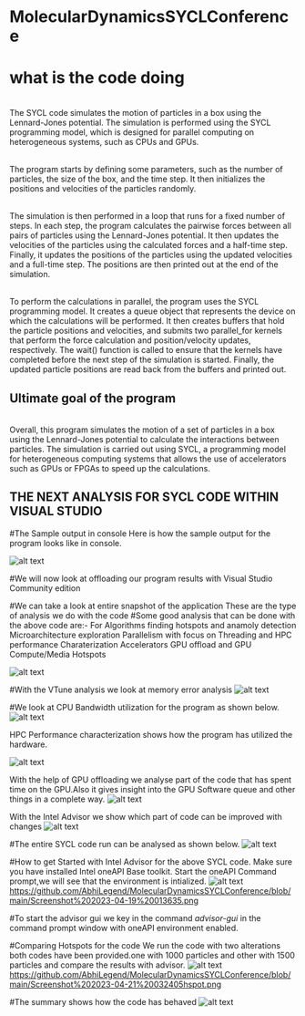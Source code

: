 # MolecularDynamicsSYCLConference


# what is the code doing
 <br>The SYCL code simulates the motion of particles in a box using the Lennard-Jones potential. The simulation is performed using the SYCL programming model, which is designed for parallel computing on heterogeneous systems, such as CPUs and GPUs. </br>

<br>The program starts by defining some parameters, such as the number of particles, the size of the box, and the time step. It then initializes the positions and velocities of the particles randomly.</br>

<br>The simulation is then performed in a loop that runs for a fixed number of steps. In each step, the program calculates the pairwise forces between all pairs of particles using the Lennard-Jones potential. It then updates the velocities of the particles using the calculated forces and a half-time step. Finally, it updates the positions of the particles using the updated velocities and a full-time step. The positions are then printed out at the end of the simulation.</br>

<br>To perform the calculations in parallel, the program uses the SYCL programming model. It creates a queue object that represents the device on which the calculations will be performed. It then creates buffers that hold the particle positions and velocities, and submits two parallel_for kernels that perform the force calculation and position/velocity updates, respectively. The wait() function is called to ensure that the kernels have completed before the next step of the simulation is started. Finally, the updated particle positions are read back from the buffers and printed out. </br>

## Ultimate goal of the program

<br>Overall, this program simulates the motion of a set of particles in a box using the Lennard-Jones potential to calculate the interactions between particles. The simulation is carried out using SYCL, a programming model for heterogeneous computing systems that allows the use of accelerators such as GPUs or FPGAs to speed up the calculations.</br>


## THE NEXT ANALYSIS FOR SYCL CODE WITHIN VISUAL STUDIO 


#The Sample output in console
Here is how the sample output for the program looks like in console.

![alt text](https://github.com/AbhiLegend/MolecularDynamicsSYCLConference/blob/main/Screenshot%20(56).png) <br />

#We will now look at offloading our  program results with Visual Studio Community edition

#We can take a look at entire snapshot of the application
These are the type of analysis we do with the code
#Some good analysis that can be done with the above code are:-
For Algorithms finding hotspots and anamoly detection
Microarchitecture exploration
Parallelism with focus on Threading and HPC performance Charaterization
Accelerators GPU offload and GPU Compute/Media Hotspots


![alt text](https://github.com/AbhiLegend/MolecularDynamicsSYCLConference/blob/main/Screenshot%20(62).png) <br />






#With the VTune analysis we look at memory error analysis
![alt text](https://github.com/AbhiLegend/MolecularDynamicsSYCLConference/blob/main/Screenshot%20(65).png) <br />


#We look at CPU Bandwidth utilization for the program as shown below.
![alt text](https://github.com/AbhiLegend/MolecularDynamicsSYCLConference/blob/main/Screenshot%20(67).png) <br />



HPC Performance characterization shows how the program has utilized the hardware.

![alt text](https://github.com/AbhiLegend/MolecularDynamicsSYCLConference/blob/main/Screenshot%20(68).png) <br />


With the help of GPU offloading we analyse part of the code that has spent time on the GPU.Also it gives insight
into the GPU Software queue and other things in a complete way.
![alt text](https://github.com/AbhiLegend/MolecularDynamicsSYCLConference/blob/main/Screenshot%20(72).png) <br />



With the Intel Advisor we show which part of code can be improved with changes
![alt text](https://github.com/AbhiLegend/MolecularDynamicsSYCLConference/blob/main/Screenshot%20(80).png) <br />


#The entire SYCL code run can be analysed as shown below.
![alt text](https://github.com/AbhiLegend/MolecularDynamicsSYCLConference/blob/main/Screenshot%20(85).png) <br />

#How to get Started with Intel Advisor for the above SYCL code.
Make sure you have installed Intel oneAPI Base toolkit.
Start the oneAPI Command prompt,we will see that the environment is intialized.
![alt text](https://github.com/AbhiLegend/MolecularDynamicsSYCLConference/blob/main/Screenshot%202023-04-19%20013635.png) <br />
https://github.com/AbhiLegend/MolecularDynamicsSYCLConference/blob/main/Screenshot%202023-04-19%20013635.png

#To start the advisor gui we key in the command
*advisor-gui* in the command prompt window with oneAPI environment enabled.

#Comparing Hotspots for the code
We run the code with two alterations both codes have been provided.one with 1000 particles and other with 1500 particles and compare the results with advisor.
![alt text](https://github.com/AbhiLegend/MolecularDynamicsSYCLConference/blob/main/Screenshot%202023-04-21%20032405hspot.png) <br />
https://github.com/AbhiLegend/MolecularDynamicsSYCLConference/blob/main/Screenshot%202023-04-21%20032405hspot.png

#The summary shows how the code has behaved
![alt text](https://github.com/AbhiLegend/MolecularDynamicsSYCLConference/blob/main/Screenshot%202023-04-21%20032405hspot.png
) <br />














 
